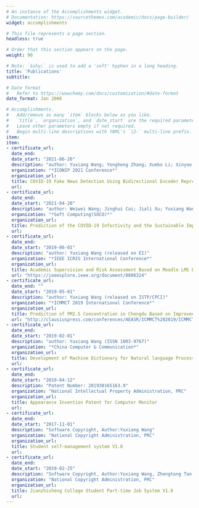 ```yaml
---
# An instance of the Accomplishments widget.
# Documentation: https://sourcethemes.com/academic/docs/page-builder/
widget: accomplishments

# This file represents a page section.
headless: true

# Order that this section appears on the page.
weight: 90

# Note: `&shy;` is used to add a 'soft' hyphen in a long heading.
title: 'Publications'
subtitle:

# Date format
#   Refer to https://wowchemy.com/docs/customization/#date-format
date_format: Jan 2006

# Accomplishments.
#   Add/remove as many `item` blocks below as you like.
#   `title`, `organization`, and `date_start` are the required parameters.
#   Leave other parameters empty if not required.
#   Begin multi-line descriptions with YAML's `|2-` multi-line prefix.
item:
item:
- certificate_url: 
  date_end: 
  date_start: "2021-06-26"
  description: "author: Yuxiang Wang; Yongheng Zhang; Xuebo Li; Xinyao Yu(submitted)"
  organization: "*ICONIP 2021 Conference*"
  organization_url: 
  title: COVID-19 Fake News Detection Using Bidirectional Encoder Representations from Transformers Based Models
  url:
- certificate_url: 
  date_end: 
  date_start: "2021-04-20"
  description: "author: Weiwei Wang; Jinghui Cai; Jiali Xu; Yuxiang Wang; Yulin Zou(submitted)"
  organization: "*Soft Computing(SOCO)*"
  organization_url: 
  title: Prediction of the COVID-19 Infectivity and the Sustainable Impact on Public Health under Deep Learning Algorithm
  url:
- certificate_url: 
  date_end: 
  date_start: "2019-06-01"
  description: "author: Yuxiang Wang (released on EI)"
  organization: "*IEEE ICRIS International Conference*"
  organization_url: 
  title: Academic Supervision and Risk Assessment Based on Moodle LMS Data
  url: "https://ieeexplore.ieee.org/document/8806324"
- certificate_url: 
  date_end: ""
  date_start: "2019-05-01"
  description: "author: Yuxiang Wang (released on ISTP/CPCI)"
  organization: "*ICMMCT 2019 International Conference*"
  organization_url: 
  title: Prediction of PM2.5 Concentration in Chengdu Based on Improved BP Neural Network
  url: "http://clausiuspress.com/conferences/AEASR/ICMMCT%202019/ICMMCT020.pdf"
- certificate_url: 
  date_end: 
  date_start: "2019-02-01"
  description: "author: Yuxiang Wang (ISSN 1003-9767)"
  organization: "*China Computer & Communication*"
  organization_url: 
  title: Development of Machine Dictionary for Natural language Processing
  url: 
- certificate_url: 
  date_end: 
  date_start: "2019-04-12"
  description: "Patent Number: 201930165163.9"
  organization: "National Intellectual Property Administration, PRC"
  organization_url: 
  title: Appearance Invention Patent for Computer Monitor 
  url: 
- certificate_url: 
  date_end: 
  date_start: "2017-11-01"
  description: "Software Copyright, Author:Yuxiang Wang"
  organization: "National Copyright Administration, PRC"
  organization_url: 
  title: Student self-management system V1.0 
  url: 
- certificate_url: 
  date_end: 
  date_start: "2019-02-25"
  description: "Software Copyright, Author:Yuxiang Wang, Zhengtong Tan, Zipeng Li"
  organization: "National Copyright Administration, PRC"
  organization_url: 
  title: Jianzhisheng College Student Part-time Job System V1.0
  url: 
---
```

